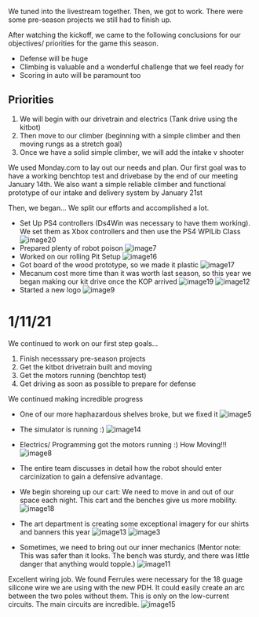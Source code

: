 We tuned into the livestream together. Then, we got to work. There were some pre-season projects we still had to finish up.

After watching the kickoff, we came to the following conclusions for our objectives/ priorities for the game this season.

- Defense will be huge
- Climbing is valuable and a wonderful challenge that we feel ready for
- Scoring in auto will be paramount too
## Priorities
1. We will begin with our drivetrain and electrics (Tank drive using the kitbot)
2. Then move to our climber (beginning with a simple climber and then moving rungs as a stretch goal)
3. Once we have a solid simple climber, we will add the intake v shooter

We used Monday.com to lay out our needs and plan. Our first goal was to have a working benchtop test and drivebase by the end of our meeting January 14th.
We also want a simple reliable climber and functional prototype of our intake and delivery system by January 21st

Then, we began...
We split our efforts and accomplished a lot.


- Set Up PS4 controllers (Ds4Win was necessary to have them working). We set them as Xbox controllers and then use the PS4 WPILib Class
 ![image20](https://user-images.githubusercontent.com/59768763/149602054-3194d276-dd83-4db0-8aeb-3be22b0b63e6.jpg)
- Prepared plenty of robot poison
![image7](https://user-images.githubusercontent.com/59768763/149602117-c8bab134-c14f-41d2-8980-dac6a14b8d41.jpg)
- Worked on our rolling Pit Setup
![image16](https://user-images.githubusercontent.com/59768763/149602163-72b52cac-bc1c-4d36-8770-0c4b78f09c80.jpg)
- Got board of the wood prototype, so we made it plastic
![image17](https://user-images.githubusercontent.com/59768763/149602209-356c3554-fc28-44aa-b718-0863f15b2b49.jpg)
- Mecanum cost more time than it was worth last season, so this year we began making our kit drive once the KOP arrived
![image19](https://user-images.githubusercontent.com/59768763/149602251-4f75687e-44ad-4477-aee0-d2279368e754.jpg)
![image12](https://user-images.githubusercontent.com/59768763/149602272-d6b0e844-f94d-42c8-9cb4-8ab8b5ce1900.jpg)
- Started a new logo
![image9](https://user-images.githubusercontent.com/59768763/149602299-38e56c50-d703-40c7-8fb2-3ae52688fe58.jpg)

# 1/11/21
We continued to work on our first step goals...
1. Finish necesssary pre-season projects
2. Get the kitbot drivetrain built and moving
3. Get the motors running (benchtop test)
4. Get driving as soon as possible to prepare for defense

We continued making incredible progress
-  One of our more haphazardous shelves broke, but we fixed it
![image5](https://user-images.githubusercontent.com/59768763/149602428-17edad2b-e014-4a24-ab8c-497c30a2e3c7.jpg)

- The simulator is running :)
![image14](https://user-images.githubusercontent.com/59768763/149602463-99243a3e-ce61-4ccd-bab4-d3c778f2cadf.jpg)
- Electrics/ Programming got the motors running :) How Moving!!!
![image8](https://user-images.githubusercontent.com/59768763/149602511-443c0dfe-1be5-43ae-a575-83e07f29b60a.jpg)

- The entire team discusses in detail how the robot should enter carcinization to gain a defensive advantage.

- We begin shoreing up our cart: We need to move in and out of our space each night. This cart and the benches give us more mobility.
![image18](https://user-images.githubusercontent.com/59768763/149602602-02a13e70-44f8-4d0b-bd6c-0b852967c743.jpg)

- The art department is creating some exceptional imagery for our shirts and banners this year
![image13](https://user-images.githubusercontent.com/59768763/149602739-02abe6d8-ac4d-4e44-a1c6-64e82c2a5195.jpg)
![image3](https://user-images.githubusercontent.com/59768763/149602863-f247b28f-e06c-41f5-8394-3a754e54bcd4.jpg)

- Sometimes, we need to bring out our inner mechanics (Mentor note: This was safer than it looks. The bench was sturdy, and there was little danger that anything would topple.)
![image11](https://user-images.githubusercontent.com/59768763/149602839-a96c8889-f987-40f6-a0ba-cfe70321e7e0.jpg)

Excellent wiring job. We found Ferrules were necessary for the 18 guage silicone wire we are using with the new PDH. It could easily create an arc between the two poles without them.
This is only on the low-current circuits. The main circuits are incredible.
![image15](https://user-images.githubusercontent.com/59768763/149602988-80da1d78-0de2-44c2-b59b-92554b40fbb2.jpg)


